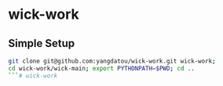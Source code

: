 # wick-work

## Simple Setup

```bash
git clone git@github.com:yangdatou/wick-work.git wick-work;
cd wick-work/wick-main; export PYTHONPATH=$PWD; cd ..
```# wick-work
